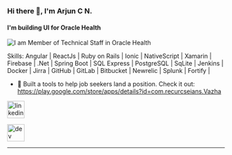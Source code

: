 ### Hi there 👋, I'm Arjun C N. 
#### I'm building UI for Oracle Health 
![I am Member of Technical Staff in Oracle Health ](https://user-images.githubusercontent.com/74038190/225813708-98b745f2-7d22-48cf-9150-083f1b00d6c9.gif)

 
Skills:
Angular | ReactJs | Ruby on Rails | Ionic | NativeScript | Xamarin | Firebase | .Net | Spring Boot | SQL Express | PostgreSQL | SqLite | Jenkins | Docker | Jirra | GitHub | GitLab | Bitbucket | Newrelic | Splunk | Fortify |

- 🔭 Built a tools to help job seekers land a position.
    Check it out: https://play.google.com/store/apps/details?id=com.recurcseians.Vazha  


[<img src='https://cdn.jsdelivr.net/npm/simple-icons@3.0.1/icons/linkedin.svg' alt='linkedin' height='40'>](https://www.linkedin.com/in/https://www.linkedin.com/in/arjuncn//)  


[<img src='https://cdn.jsdelivr.net/npm/simple-icons@3.0.1/icons/dev-dot-to.svg' alt='dev' height='40'>](https://dev.to/arjuncn)  




****




